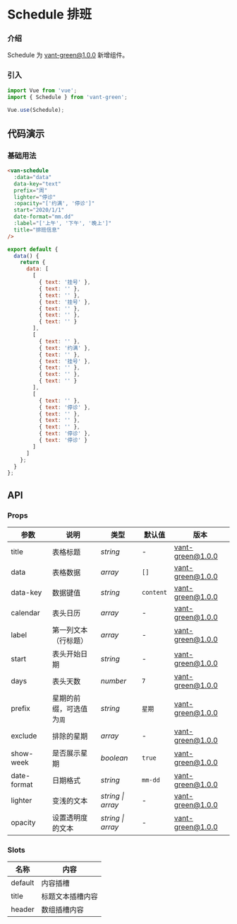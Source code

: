 # Schedule 排班

### 介绍

Schedule 为 vant-green@1.0.0 新增组件。

### 引入

```javascript
import Vue from 'vue';
import { Schedule } from 'vant-green';

Vue.use(Schedule);
```

## 代码演示

### 基础用法

```html
<van-schedule
  :data="data"
  data-key="text"
  prefix="周"
  lighter="停诊"
  :opacity="['约满', '停诊']"
  start="2020/1/1"
  date-format="mm.dd"
  :label="['上午', '下午', '晚上']"
  title="排班信息"
/>
```

```javascript
export default {
  data() {
    return {
      data: [
        [
          { text: '挂号' },
          { text: '' },
          { text: '' },
          { text: '挂号' },
          { text: '' },
          { text: '' },
          { text: '' }
        ],
        [
          { text: '' },
          { text: '约满' },
          { text: '' },
          { text: '挂号' },
          { text: '' },
          { text: '' },
          { text: '' }
        ],
        [
          { text: '' },
          { text: '停诊' },
          { text: '' },
          { text: '' },
          { text: '' },
          { text: '停诊' },
          { text: '停诊' }
        ]
      ]
    };
  }
};
```

## API

### Props

| 参数        | 说明                     | 类型              | 默认值    | 版本     |
| ----------- | ------------------------ | ----------------- | --------- | -------- |
| title       | 表格标题                 | _string_          | -         | vant-green@1.0.0 |
| data        | 表格数据                 | _array_           | `[]`      | vant-green@1.0.0 |
| data-key    | 数据键值                 | _string_          | `content` | vant-green@1.0.0 |
| calendar    | 表头日历                 | _array_           | -         | vant-green@1.0.0 |
| label       | 第一列文本（行标题）     | _array_           | -         | vant-green@1.0.0 |
| start       | 表头开始日期             | _string_          | -         | vant-green@1.0.0 |
| days        | 表头天数                 | _number_          | `7`       | vant-green@1.0.0 |
| prefix      | 星期的前缀，可选值为`周` | _string_          | `星期`    | vant-green@1.0.0 |
| exclude     | 排除的星期               | _array_           | -         | vant-green@1.0.0 |
| show-week   | 是否展示星期             | _boolean_         | `true`    | vant-green@1.0.0 |
| date-format | 日期格式                 | _string_          | `mm-dd`   | vant-green@1.0.0 |
| lighter     | 变浅的文本               | _string \| array_ | -         | vant-green@1.0.0 |
| opacity     | 设置透明度的文本         | _string \| array_ | -         | vant-green@1.0.0 |

### Slots

| 名称    | 内容             |
| ------- | ---------------- |
| default | 内容插槽         |
| title   | 标题文本插槽内容 |
| header  | 数组插槽内容     |
